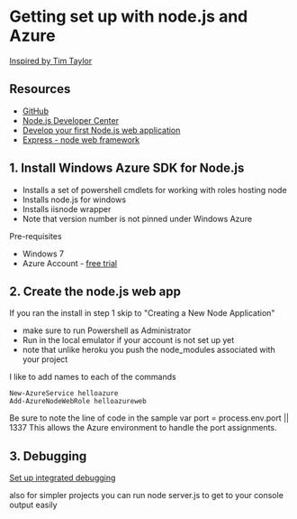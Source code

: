 # Getting set up with node.js and Azure

[Inspired by Tim Taylor](https://github.com/toolbear/easy-breezy-node-heroku)

## Resources
* [GitHub](https://github.com/)
* [Node.js Developer Center](www.windowsazure.com/en-us/develop/nodejs)
* [Develop your first Node.js web application](http://www.windowsazure.com/en-us/develop/nodejs/tutorials/web-app-with-express/)
* [Express - node web framework](http://expressjs.com/)

## 1. Install Windows Azure SDK for Node.js
* Installs a set of powershell cmdlets for working with roles hosting node
* Installs node.js for windows
* Installs iisnode wrapper
* Note that version number is not pinned under Windows Azure

Pre-requisites

* Windows 7
* Azure Account - [free trial](http://www.windowsazure.com/en-us/pricing/free-trial/)

## 2. Create the node.js web app

If you ran the install in step 1 skip to "Creating a New Node Application"
* make sure to run Powershell as Administrator
* Run in the local emulator if your account is not set up yet
* note that unlike heroku you push the node_modules associated with your project

I like to add names to each of the commands

    New-AzureService helloazure
    Add-AzureNodeWebRole helloazureweb
    
Be sure to note the line of code in the sample
    var port = process.env.port || 1337
This allows the Azure environment to handle the port assignments.

## 3. Debugging
[Set up integrated debugging](http://tomasz.janczuk.org/2011/11/debug-nodejs-applications-on-windows.html)

also for simpler projects you can run
    node server.js
to get to your console output easily